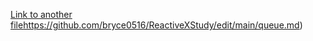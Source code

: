 [Link to another file](https://github.com/bryce0516/ReactiveXStudy/edit/main/README.md)https://github.com/bryce0516/ReactiveXStudy/edit/main/queue.md)
